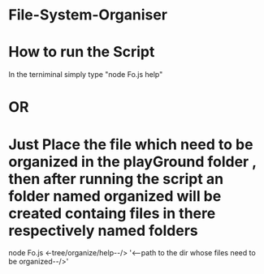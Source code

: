 ﻿# File-System-Organiser
 # How to run the Script

In the terniminal simply type "node Fo.js help"
# OR
 
# Just Place the file which need to be organized in the playGround folder , then after running the script an folder named organized will be created containg files in there respectively named folders

node Fo.js <-tree/organize/help--/> '<--path to the dir whose files need to be organized--/>'


 